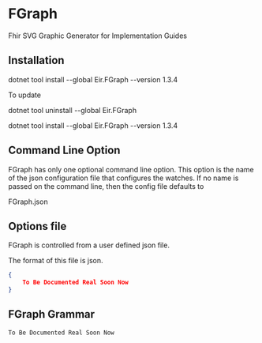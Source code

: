 # FGraph

Fhir SVG Graphic Generator for Implementation Guides

## Installation

dotnet tool install --global Eir.FGraph --version 1.3.4

To update

dotnet tool uninstall --global Eir.FGraph

dotnet tool install --global Eir.FGraph --version 1.3.4


## Command Line Option

FGraph has only one optional command line option. This option is the name of the 
json configuration file that configures the watches.
If no name is passed on the command line, then the config file defaults to

FGraph.json

## Options file

FGraph is controlled from a user defined json file. 

The format of this file is json.

```json
{
	To Be Documented Real Soon Now
}
```

## FGraph Grammar

	To Be Documented Real Soon Now
